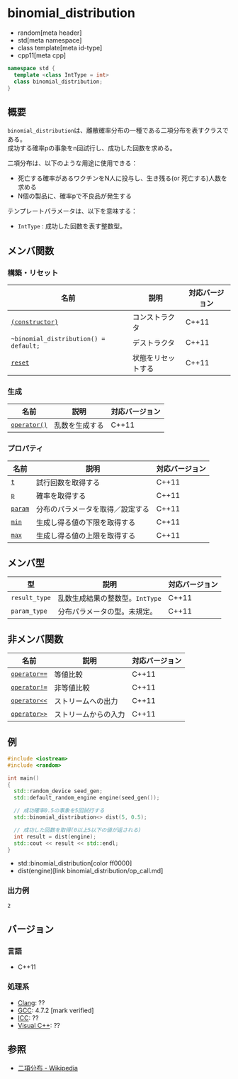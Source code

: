 # binomial_distribution
* random[meta header]
* std[meta namespace]
* class template[meta id-type]
* cpp11[meta cpp]

```cpp
namespace std {
  template <class IntType = int>
  class binomial_distribution;
}
```

## 概要
`binomial_distribution`は、離散確率分布の一種である二項分布を表すクラスである。  
成功する確率pの事象をn回試行し、成功した回数を求める。  

二項分布は、以下のような用途に使用できる：

- 死亡する確率があるワクチンをN人に投与し、生き残る(or 死亡する)人数を求める
- N個の製品に、確率pで不良品が発生する


テンプレートパラメータは、以下を意味する：

- `IntType` : 成功した回数を表す整数型。


## メンバ関数
### 構築・リセット

| 名前 | 説明 | 対応バージョン |
|---------------------------------------------------------------------|--------------------|-------|
| [`(constructor)`](binomial_distribution/op_constructor.md)        | コンストラクタ     | C++11 |
| `~binomial_distribution() = default;`                               | デストラクタ       | C++11 |
| [`reset`](binomial_distribution/reset.md)                         | 状態をリセットする | C++11 |


### 生成

| 名前 | 説明 | 対応バージョン |
|-----------------------------------------------------|----------------|-------|
| [`operator()`](binomial_distribution/op_call.md) | 乱数を生成する | C++11 |


### プロパティ

| 名前 | 説明 | 対応バージョン |
|---------------------------------------------|----------------------------------|-------|
| [`t`](binomial_distribution/t.md)         | 試行回数を取得する               | C++11 |
| [`p`](binomial_distribution/p.md)         | 確率を取得する                   | C++11 |
| [`param`](binomial_distribution/param.md) | 分布のパラメータを取得／設定する | C++11 |
| [`min`](binomial_distribution/min.md)     | 生成し得る値の下限を取得する   | C++11 |
| [`max`](binomial_distribution/max.md)     | 生成し得る値の上限を取得する   | C++11 |


## メンバ型

| 型 | 説明 | 対応バージョン |
|---------------|---------------------------------|-------|
| `result_type` | 乱数生成結果の整数型。`IntType` | C++11 |
| `param_type`  | 分布パラメータの型。未規定。    | C++11 |


## 非メンバ関数

| 名前 | 説明 | 対応バージョン |
|------------------------------------------------------------|----------------------|-------|
| [`operator==`](binomial_distribution/op_equal.md)     | 等値比較             | C++11 |
| [`operator!=`](binomial_distribution/op_not_equal.md) | 非等値比較           | C++11 |
| [`operator<<`](binomial_distribution/op_ostream.md)   | ストリームへの出力   | C++11 |
| [`operator>>`](binomial_distribution/op_istream.md)   | ストリームからの入力 | C++11 |


## 例
```cpp example
#include <iostream>
#include <random>

int main()
{
  std::random_device seed_gen;
  std::default_random_engine engine(seed_gen());

  // 成功確率0.5の事象を5回試行する
  std::binomial_distribution<> dist(5, 0.5);

  // 成功した回数を取得(0以上5以下の値が返される)
  int result = dist(engine);
  std::cout << result << std::endl;
}
```
* std::binomial_distribution[color ff0000]
* dist(engine)[link binomial_distribution/op_call.md]

### 出力例
```
2
```


## バージョン
### 言語
- C++11

### 処理系
- [Clang](/implementation.md#clang): ??
- [GCC](/implementation.md#gcc): 4.7.2 [mark verified]
- [ICC](/implementation.md#icc): ??
- [Visual C++](/implementation.md#visual_cpp): ??


## 参照
- [二項分布 - Wikipedia](https://ja.wikipedia.org/wiki/二項分布)
